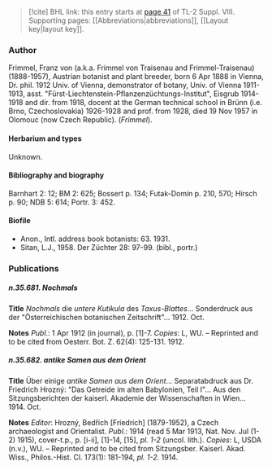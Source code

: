> [!cite] BHL link: this entry starts at [page 41](https://www.biodiversitylibrary.org/item/103832#page/53/mode/1up) of TL-2 Suppl. VIII.
> Supporting pages: [[Abbreviations|abbreviations]], [[Layout key|layout key]].

### Author

Frimmel, Franz von (a.k.a. Frimmel von Traisenau and Frimmel-Traisenau) (1888-1957), Austrian botanist and plant breeder, born 6 Apr 1888 in Vienna, Dr. phil. 1912 Univ. of Vienna, demonstrator of botany, Univ. of Vienna 1911-1913, asst. "Fürst-Liechtenstein-Pflanzenzüchtungs-Institut", Eisgrub 1914-1918 and dir. from 1918, docent at the German technical school in Brünn (i.e. Brno, Czechoslovakia) 1926-1928 and prof. from 1928, died 19 Nov 1957 in Olomouc (now Czech Republic). (*Frimmel*).

#### Herbarium and types

Unknown.

#### Bibliography and biography

Barnhart 2: 12; BM 2: 625; Bossert p. 134; Futak-Domin p. 210, 570; Hirsch p. 90; NDB 5: 614; Portr. 3: 452.

#### Biofile

- Anon., Intl. address book botanists: 63. 1931.
- Sitan, L.J., 1958. Der Züchter 28: 97-99. (bibl., portr.)

### Publications

##### n.35.681. Nochmals

**Title**
*Nochmals* die *untere Kutikula* des *Taxus-Blattes*... Sonderdruck aus der "Österreichischen botanischen Zeitschrift"... 1912. Oct.

**Notes**
*Publ*.: 1 Apr 1912 (in journal), p. \[1\]-7. *Copies*: L, WU. – Reprinted and to be cited from Oesterr. Bot. Z. 62(4): 125-131. 1912.

##### n.35.682. antike Samen aus dem Orient

**Title**
Über einige *antike Samen aus dem Orient*... Separatabdruck aus Dr. Friedrich Hrozný: "Das Getreide im alten Babylonien, Teil I"... Aus den Sitzungsberichten der kaiserl. Akademie der Wissenschaften in Wien... 1914. Oct.

**Notes**
*Editor*: Hrozný, Bedřich \[Friedrich\] (1879-1952), a Czech archaeologist and Orientalist.
*Publ*.: 1914 (read 5 Mar 1913, Nat. Nov. Jul (1-2) 1915), cover-t.p., p. \[i-ii\], \[1\]-14, \[15\], *pl. 1-2* (uncol. lith.). *Copies*: L, USDA (n.v.), WU. – Reprinted and to be cited from Sitzungsber. Kaiserl. Akad. Wiss., Philos.-Hist. Cl. 173(1): 181-194, *pl. 1-2.* 1914.


